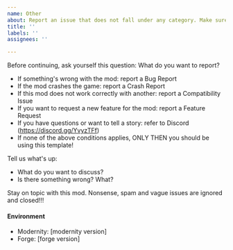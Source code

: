 ```yaml
---
name: Other
about: Report an issue that does not fall under any category. Make sure that this is the case: don't use this template if you can use another!!!
title: ''
labels: ''
assignees: ''

---
```


Before continuing, ask yourself this question: What do you want to report?
- If something's wrong with the mod: report a Bug Report
- If the mod crashes the game: report a Crash Report
- If this mod does not work correctly with another: report a Compatibility Issue
- If you want to request a new feature for the mod: report a Feature Request
- If you have questions or want to tell a story: refer to Discord (https://discord.gg/YvyzTFf)
- If none of the above conditions applies, ONLY THEN you should be using this template!

Tell us what's up:
- What do you want to discuss?
- Is there something wrong? What?

Stay on topic with this mod. Nonsense, spam and vague issues are ignored and closed!!!

#### Environment
- Modernity: [modernity version]
- Forge: [forge version]
